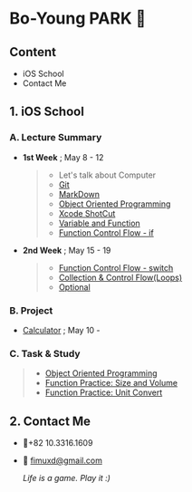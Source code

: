 # Bo-Young PARK 


## Content

- iOS School
- Contact Me




## 1. iOS School

### A. Lecture Summary
- **1st Week** ; May 8 - 12

	> * Let's talk about Computer
	> * [Git](https://github.com/fimuxd/iOS_Campus/tree/master/A_LectureSummary/170509)
	> * [MarkDown](https://github.com/fimuxd/iOS_Campus/tree/master/A_LectureSummary/170510/MarkDown)
	> * [Object Oriented Programming](https://github.com/fimuxd/iOS_Campus/tree/master/A_LectureSummary/170510/ObjectOrientedProgramming)
	> * [Xcode ShotCut](https://github.com/fimuxd/iOS_Campus/tree/master/A_LectureSummary/170510/XcodeShotCut)
	> * [Variable and Function](https://github.com/fimuxd/iOS_Campus/tree/master/A_LectureSummary/170511/FuncAndVar)
	> * [Function Control Flow - if](https://github.com/fimuxd/iOS_Campus/tree/master/A_LectureSummary/170512)

- **2nd Week** ; May 15 - 19
	> * [Function Control Flow - switch](https://github.com/fimuxd/iOS_Campus/tree/master/A_LectureSummary/170515)
	> * [Collection & Control Flow(Loops)](https://github.com/fimuxd/iOS_Campus/tree/master/A_LectureSummary/170516)
	> * [Optional](https://github.com/fimuxd/iOS_Campus/tree/master/A_LectureSummary/170517)


### B. Project
- [Calculator](https://github.com/fimuxd/iOS_Campus/tree/master/B_Project/170510_Calculator%20Practice) ; May 10 -


### C. Task & Study
> - [Object Oriented Programming](https://github.com/fimuxd/iOS_Campus/blob/master/C_Task/객체지향형%20프로그래밍_170510/Task_170510)
> - [Function Practice: Size and Volume](https://github.com/fimuxd/iOS_Campus/blob/master/C_Task/함수연습_170512/ShapePractice.playground/Contents.swift)
> - [Function Practice: Unit Convert](https://github.com/fimuxd/iOS_Campus/blob/master/C_Task/함수연습_170512/Toolbox.playground/Contents.swift)




## 2. Contact Me
- 📱+82 10.3316.1609
- 📧 fimuxd@gmail.com

	*Life is a game. Play it :)* 
